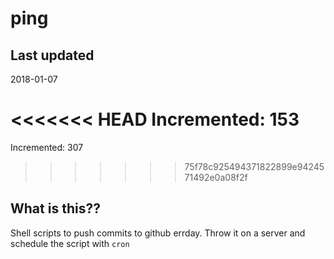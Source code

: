 # ping

## Last updated
2018-01-07

<<<<<<< HEAD
Incremented: 153
=======
Incremented: 307
>>>>>>> 75f78c925494371822899e9424571492e0a08f2f

## What is this?? 
Shell scripts to push commits to github errday. Throw it on a server and schedule the script with `cron`
